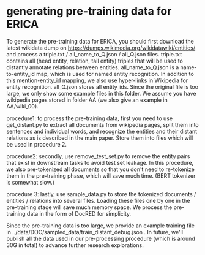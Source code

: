 # generating pre-training data for ERICA

To generate the pre-training data for ERICA, you should first download the latest wikidata dump on https://dumps.wikimedia.org/wikidatawiki/entities/ and process a triple.txt / all_name_to_Q.json / all_Q.json files. triple.txt contains all (head entity, relation, tail entity) triples that will be used to distantly annotate relations between entities. all_name_to_Q.json is a name-to-entity_id map, which is used for named entity recognition. In addition to this mention-entity_id mapping, we also use hyper-links in Wikipedia for entity recognition. all_Q.json stores all entity_ids. Since the original file is too large, we only show some example files in this folder. We assume you have wikipedia pages stored in folder AA (we also give an example in AA/wiki_00).

procedure1: to process the pre-training data, first you need to use get_distant.py to extract all documents from wikipedia pages, split them into sentences and individual words, and recognize the entities and their distant relations as is described in the main paper. Store them into files which will be used in procedure 2.

procedure2: secondly, use remove_test_set.py to remove the entity pairs that exist in downstream tasks to avoid test set leakage. In this procedure, we also pre-tokenized all documents so that you don't need to re-tokenize them in the pre-training phase, which will save much time. (BERT tokenizer is somewhat slow.)

procedure 3: lastly, use sample_data.py to store the tokenized documents / entities / relations into several files. Loading these files one by one in the pre-training stage will save much memory space. We process the pre-training data in the form of DocRED for simplicity.

Since the pre-training data is too large, we provide an example training file in ../data/DOC/sampled_data/train_distant_debug.json . In future, we'll publish all the data used in our pre-processing procedure (which is around 30G in total) to advance further research explorations.